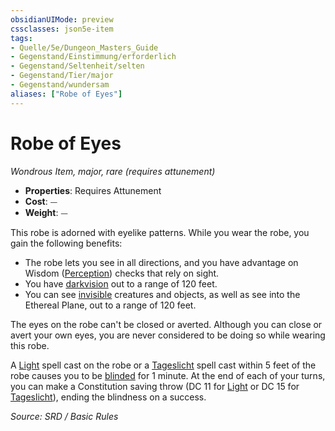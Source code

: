 ```yaml
---
obsidianUIMode: preview
cssclasses: json5e-item
tags:
- Quelle/5e/Dungeon_Masters_Guide
- Gegenstand/Einstimmung/erforderlich
- Gegenstand/Seltenheit/selten
- Gegenstand/Tier/major
- Gegenstand/wundersam
aliases: ["Robe of Eyes"]
---
```

# Robe of Eyes
*Wondrous Item, major, rare (requires attunement)*  

- **Properties**: Requires Attunement
- **Cost**: ⏤
- **Weight**: ⏤

This robe is adorned with eyelike patterns. While you wear the robe, you gain the following benefits:

- The robe lets you see in all directions, and you have advantage on Wisdom ([Perception](rules/skills.md#Perception)) checks that rely on sight.  
- You have [darkvision](rules/senses.md#darkvision) out to a range of 120 feet.  
- You can see [invisible](rules/conditions.md#invisible) creatures and objects, as well as see into the Ethereal Plane, out to a range of 120 feet.  

The eyes on the robe can't be closed or averted. Although you can close or avert your own eyes, you are never considered to be doing so while wearing this robe.

A [Light](Verschiedenes/Archiv/DND/Archiv/Wiki/Light.md) spell cast on the robe or a [Tageslicht](../Zauber/Tageslicht.md) spell cast within 5 feet of the robe causes you to be [blinded](rules/conditions.md#blinded) for 1 minute. At the end of each of your turns, you can make a Constitution saving throw (DC 11 for [Light](Verschiedenes/Archiv/DND/Archiv/Wiki/Light.md) or DC 15 for [Tageslicht](../Zauber/Tageslicht.md)), ending the blindness on a success.

*Source: SRD / Basic Rules*